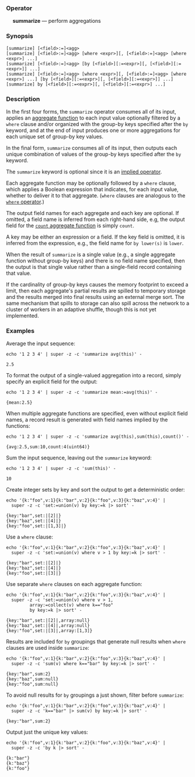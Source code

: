 ### Operator

&emsp; **summarize** &mdash; perform aggregations

### Synopsis

```
[summarize] [<field>:=]<agg>
[summarize] [<field>:=]<agg> [where <expr>][, [<field>:=]<agg> [where <expr>] ...]
[summarize] [<field>:=]<agg> [by [<field>][:=<expr>][, [<field>][:=<expr>]] ...]
[summarize] [<field>:=]<agg> [where <expr>][, [<field>:=]<agg> [where <expr>] ...] [by [<field>][:=<expr>][, [<field>][:=<expr>]] ...]
[summarize] by [<field>][:=<expr>][, [<field>][:=<expr>] ...]
```
### Description

In the first four forms, the `summarize` operator consumes all of its input,
applies an [aggregate function](../aggregates) to each input value
optionally filtered by a `where` clause and/or organized with the group-by
keys specified after the `by` keyword, and at the end of input produces one
or more aggregations for each unique set of group-by key values.

In the final form, `summarize` consumes all of its input, then outputs each
unique combination of values of the group-by keys specified after the `by`
keyword.

The `summarize` keyword is optional since it is an
[implied operator](../pipeline-model#implied-operators).

Each aggregate function may be optionally followed by a `where` clause, which
applies a Boolean expression that indicates, for each input value,
whether to deliver it to that aggregate. (`where` clauses are analogous
to the [`where` operator](where).)

The output field names for each aggregate and each key are optional.  If omitted,
a field name is inferred from each right-hand side, e.g, the output field for the
[`count` aggregate function](../aggregates/count) is simply `count`.

A key may be either an expression or a field.  If the key field is omitted,
it is inferred from the expression, e.g., the field name for `by lower(s)`
is `lower`.

When the result of `summarize` is a single value (e.g., a single aggregate
function without group-by keys) and there is no field name specified, then
the output is that single value rather than a single-field record
containing that value.

If the cardinality of group-by keys causes the memory footprint to exceed
a limit, then each aggregate's partial results are spilled to temporary storage
and the results merged into final results using an external merge sort.
The same mechanism that spills to storage can also spill across the network
to a cluster of workers in an adaptive shuffle, though this is not yet implemented.

### Examples

Average the input sequence:
```mdtest-command
echo '1 2 3 4' | super -z -c 'summarize avg(this)' -
```

```mdtest-output
2.5
```

To format the output of a single-valued aggregation into a record, simply specify
an explicit field for the output:
```mdtest-command
echo '1 2 3 4' | super -z -c 'summarize mean:=avg(this)' -
```

```mdtest-output
{mean:2.5}
```

When multiple aggregate functions are specified, even without explicit field names,
a record result is generated with field names implied by the functions:
```mdtest-command
echo '1 2 3 4' | super -z -c 'summarize avg(this),sum(this),count()' -
```

```mdtest-output
{avg:2.5,sum:10,count:4(uint64)}
```

Sum the input sequence, leaving out the `summarize` keyword:
```mdtest-command
echo '1 2 3 4' | super -z -c 'sum(this)' -
```

```mdtest-output
10
```

Create integer sets by key and sort the output to get a deterministic order:
```mdtest-command
echo '{k:"foo",v:1}{k:"bar",v:2}{k:"foo",v:3}{k:"baz",v:4}' |
  super -z -c 'set:=union(v) by key:=k |> sort' -
```

```mdtest-output
{key:"bar",set:|[2]|}
{key:"baz",set:|[4]|}
{key:"foo",set:|[1,3]|}
```

Use a `where` clause:
```mdtest-command
echo '{k:"foo",v:1}{k:"bar",v:2}{k:"foo",v:3}{k:"baz",v:4}' |
  super -z -c 'set:=union(v) where v > 1 by key:=k |> sort' -
```

```mdtest-output
{key:"bar",set:|[2]|}
{key:"baz",set:|[4]|}
{key:"foo",set:|[3]|}
```

Use separate `where` clauses on each aggregate function:
```mdtest-command
echo '{k:"foo",v:1}{k:"bar",v:2}{k:"foo",v:3}{k:"baz",v:4}' |
  super -z -c 'set:=union(v) where v > 1,
         array:=collect(v) where k=="foo"
         by key:=k |> sort' -
```

```mdtest-output
{key:"bar",set:|[2]|,array:null}
{key:"baz",set:|[4]|,array:null}
{key:"foo",set:|[3]|,array:[1,3]}
```

Results are included for `by` groupings that generate null results when `where`
clauses are used inside `summarize`:
```mdtest-command
echo '{k:"foo",v:1}{k:"bar",v:2}{k:"foo",v:3}{k:"baz",v:4}' |
  super -z -c 'sum(v) where k=="bar" by key:=k |> sort' -
```

```mdtest-output
{key:"bar",sum:2}
{key:"baz",sum:null}
{key:"foo",sum:null}
```

To avoid null results for `by` groupings a just shown, filter before `summarize`:
```mdtest-command
echo '{k:"foo",v:1}{k:"bar",v:2}{k:"foo",v:3}{k:"baz",v:4}' |
  super -z -c 'k=="bar" |> sum(v) by key:=k |> sort' -
```

```mdtest-output
{key:"bar",sum:2}
```

Output just the unique key values:
```mdtest-command
echo '{k:"foo",v:1}{k:"bar",v:2}{k:"foo",v:3}{k:"baz",v:4}' |
  super -z -c 'by k |> sort' -
```

```mdtest-output
{k:"bar"}
{k:"baz"}
{k:"foo"}
```
